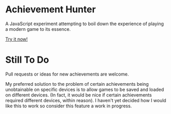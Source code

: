 # Achievement Hunter
A JavaScript experiment attempting to boil down the experience of playing a modern game to its essence.

[Try it now!](http://kzf.github.io/AchievementHunter)

# Still To Do
Pull requests or ideas for new achievements are welcome. 

My preferred solution to the problem of certain achievements being unobtainable on specific devices is to allow games to be saved and loaded on different devices. (In fact, it would be nice if certain achievements required different devices, within reason). I haven't yet decided how I would like this to work so consider this feature a work in progress.
